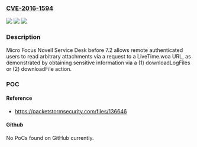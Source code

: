 ### [CVE-2016-1594](https://cve.mitre.org/cgi-bin/cvename.cgi?name=CVE-2016-1594)
![](https://img.shields.io/static/v1?label=Product&message=n%2Fa&color=blue)
![](https://img.shields.io/static/v1?label=Version&message=n%2Fa&color=blue)
![](https://img.shields.io/static/v1?label=Vulnerability&message=n%2Fa&color=brighgreen)

### Description

Micro Focus Novell Service Desk before 7.2 allows remote authenticated users to read arbitrary attachments via a request to a LiveTime.woa URL, as demonstrated by obtaining sensitive information via a (1) downloadLogFiles or (2) downloadFile action.

### POC

#### Reference
- https://packetstormsecurity.com/files/136646

#### Github
No PoCs found on GitHub currently.


